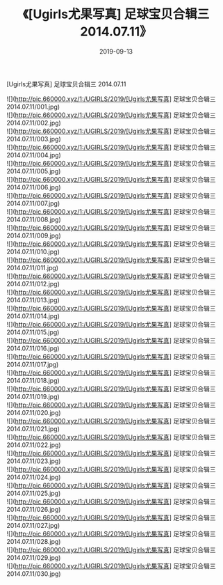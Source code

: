 ﻿---
layout: post
title:  《[Ugirls尤果写真] 足球宝贝合辑三 2014.07.11》
date:   2019-09-13
img: http://pic.660000.xyz/1:/UGIRLS/2019/[Ugirls尤果写真] 足球宝贝合辑三 2014.07.11/000.jpg
categories: [美女, 清纯, 唯美]
---

[Ugirls尤果写真] 足球宝贝合辑三 2014.07.11

 ![](http://pic.660000.xyz/1:/UGIRLS/2019/[Ugirls尤果写真] 足球宝贝合辑三 2014.07.11/001.jpg) <br>![](http://pic.660000.xyz/1:/UGIRLS/2019/[Ugirls尤果写真] 足球宝贝合辑三 2014.07.11/002.jpg) <br>![](http://pic.660000.xyz/1:/UGIRLS/2019/[Ugirls尤果写真] 足球宝贝合辑三 2014.07.11/003.jpg) <br>![](http://pic.660000.xyz/1:/UGIRLS/2019/[Ugirls尤果写真] 足球宝贝合辑三 2014.07.11/004.jpg) <br>![](http://pic.660000.xyz/1:/UGIRLS/2019/[Ugirls尤果写真] 足球宝贝合辑三 2014.07.11/005.jpg) <br>![](http://pic.660000.xyz/1:/UGIRLS/2019/[Ugirls尤果写真] 足球宝贝合辑三 2014.07.11/006.jpg) <br>![](http://pic.660000.xyz/1:/UGIRLS/2019/[Ugirls尤果写真] 足球宝贝合辑三 2014.07.11/007.jpg) <br>![](http://pic.660000.xyz/1:/UGIRLS/2019/[Ugirls尤果写真] 足球宝贝合辑三 2014.07.11/008.jpg) <br>![](http://pic.660000.xyz/1:/UGIRLS/2019/[Ugirls尤果写真] 足球宝贝合辑三 2014.07.11/009.jpg) <br>![](http://pic.660000.xyz/1:/UGIRLS/2019/[Ugirls尤果写真] 足球宝贝合辑三 2014.07.11/010.jpg) <br>![](http://pic.660000.xyz/1:/UGIRLS/2019/[Ugirls尤果写真] 足球宝贝合辑三 2014.07.11/011.jpg) <br>![](http://pic.660000.xyz/1:/UGIRLS/2019/[Ugirls尤果写真] 足球宝贝合辑三 2014.07.11/012.jpg) <br>![](http://pic.660000.xyz/1:/UGIRLS/2019/[Ugirls尤果写真] 足球宝贝合辑三 2014.07.11/013.jpg) <br>![](http://pic.660000.xyz/1:/UGIRLS/2019/[Ugirls尤果写真] 足球宝贝合辑三 2014.07.11/014.jpg) <br>![](http://pic.660000.xyz/1:/UGIRLS/2019/[Ugirls尤果写真] 足球宝贝合辑三 2014.07.11/015.jpg) <br>![](http://pic.660000.xyz/1:/UGIRLS/2019/[Ugirls尤果写真] 足球宝贝合辑三 2014.07.11/016.jpg) <br>![](http://pic.660000.xyz/1:/UGIRLS/2019/[Ugirls尤果写真] 足球宝贝合辑三 2014.07.11/017.jpg) <br>![](http://pic.660000.xyz/1:/UGIRLS/2019/[Ugirls尤果写真] 足球宝贝合辑三 2014.07.11/018.jpg) <br>![](http://pic.660000.xyz/1:/UGIRLS/2019/[Ugirls尤果写真] 足球宝贝合辑三 2014.07.11/019.jpg) <br>![](http://pic.660000.xyz/1:/UGIRLS/2019/[Ugirls尤果写真] 足球宝贝合辑三 2014.07.11/020.jpg) <br>![](http://pic.660000.xyz/1:/UGIRLS/2019/[Ugirls尤果写真] 足球宝贝合辑三 2014.07.11/021.jpg) <br>![](http://pic.660000.xyz/1:/UGIRLS/2019/[Ugirls尤果写真] 足球宝贝合辑三 2014.07.11/022.jpg) <br>![](http://pic.660000.xyz/1:/UGIRLS/2019/[Ugirls尤果写真] 足球宝贝合辑三 2014.07.11/023.jpg) <br>![](http://pic.660000.xyz/1:/UGIRLS/2019/[Ugirls尤果写真] 足球宝贝合辑三 2014.07.11/024.jpg) <br>![](http://pic.660000.xyz/1:/UGIRLS/2019/[Ugirls尤果写真] 足球宝贝合辑三 2014.07.11/025.jpg) <br>![](http://pic.660000.xyz/1:/UGIRLS/2019/[Ugirls尤果写真] 足球宝贝合辑三 2014.07.11/026.jpg) <br>![](http://pic.660000.xyz/1:/UGIRLS/2019/[Ugirls尤果写真] 足球宝贝合辑三 2014.07.11/027.jpg) <br>![](http://pic.660000.xyz/1:/UGIRLS/2019/[Ugirls尤果写真] 足球宝贝合辑三 2014.07.11/028.jpg) <br>![](http://pic.660000.xyz/1:/UGIRLS/2019/[Ugirls尤果写真] 足球宝贝合辑三 2014.07.11/029.jpg) <br>![](http://pic.660000.xyz/1:/UGIRLS/2019/[Ugirls尤果写真] 足球宝贝合辑三 2014.07.11/030.jpg) <br>